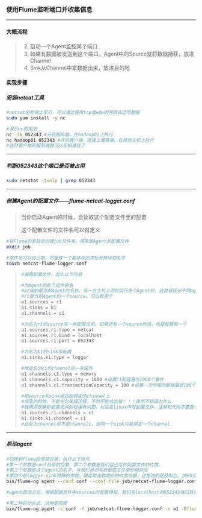 ### 使用Flume监听端口并收集信息

***

#### 大概流程

> 2. 启动一个Agent监控某个端口
> 3. 如果有数据被发送到这个端口，Agent中的Source就将数据捕获，放进Channel
> 4. Sink从Channel中拿数据出来，放进目的地



#### 实现步骤

##### 安装netcat工具

``` bash
#netcat俗称瑞士军刀，可以通过使用tcp或udp的网络去读写数据
sudo yum install -y nc

#演示nc的用法
nc -lk 052343 #开启服务端，在hadoop01上执行
nc hadoop01 052343 #开启客户端，连接上服务端。在其他主机上执行
#这时客户端和服务端就可以互相通信了
```

***

##### 判断052343这个端口是否被占用

```bash
sudo netstat -tunlp | grep 052343
```

***

##### 创建Agent的配置文件——flume-netcat-logger.conf

> 当你启动Agent的时候，会读取这个配置文件里的配置
>
> 这个配置文件的文件名可以自定义

``` bash
#在Flume的家目录创建job文件夹，用来放Agent的配置文件
mkdir job

#文件名可以自己取，尽量取一个能体现此次任务特点的名字
touch netcat-flume-logger.conf
```

> ``` bash
> #编辑配置文件，加入以下内容
> 
> #为Agent的各个组件命名
> #a1指的是当前Agent的名称，当一台主机上同时运行多个Agent时，这就是区分不同Agent的标识
> #r1是当前Agent的一个source，可以有多个
> a1.sources = r1
> a1.sinks = k1
> a1.channels = c1
> 
> #为名为r1的source写一些配置信息，如果还有一个source的话，也要配置那一个
> a1.sources.r1.type = netcat
> a1.sources.r1.bind = localhost
> a1.sources.r1.port = 052343
> 
> #为名为k1的sink写配置
> a1.sinks.k1.type = logger
> 
> #指定名为c1的channel的一些属性
> a1.channels.c1.type = memory
> a1.channels.c1.capacity = 1000 #设置c1的容量为1000个事件
> a1.channels.c1.transactionCapacity = 100 #设置一次传输的数据量是100个事件
> 
> #把source和sink绑定在特定的channel上
> #绑定的时候，不能在句尾接注释，不然可能会出错！！！虽然不知道为什么
> #我猜测是解析配置文件的程序有问题，以后在linux中写配置文件，注释和代码不要放在一行
> a1.sources.r1.channels = c1
> a1.sinks.k1.channel = c1 
> #此处为channel和不是channels，说明一个sink只能绑定一个channel
> 
> 
> ```
>

***

##### 启动agent

``` bash
#切换到flume的安装目录，执行以下命令
#第一个参数是conf目录的位置，第二个参数是我们自己写的配置文件的位置。
#第三个参数是这个agent的名字，与我们自己写的配置文件里的相对应
#第四个是logger-sink特殊的参数，确定取出数据后的存放位置，这里选的是控制台。INFO指的是日志的一个级别，除INFO外，还有debug,error等
bin/flume-ng agent --conf conf --conf-file job/netcat-flume-logger.conf --name a1 -Dflume.root.logger=INFO,console

#agent启动之后，根据配置文件中sources的配置得知。我们在localhost的052343端口启动了netcat的服务端，如果这个端口出现数据，r1会将其捕获并加入a1中。
```

```bash
#第二种启动方式，这种更简便
bin/flume-ng agent -c conf -f job/netcat-flume-logger.conf -n a1 -Dflume.root.logger=INFO,console
```

